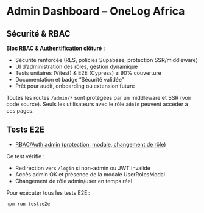 # Admin Dashboard – OneLog Africa

## Sécurité & RBAC

**Bloc RBAC & Authentification clôturé :**
- Sécurité renforcée (RLS, policies Supabase, protection SSR/middleware)
- UI d’administration des rôles, gestion dynamique
- Tests unitaires (Vitest) & E2E (Cypress) ≥ 90% couverture
- Documentation et badge “Sécurité validée”
- Prêt pour audit, onboarding ou extension future

Toutes les routes `/admin/*` sont protégées par un middleware et SSR (voir code source). Seuls les utilisateurs avec le rôle `admin` peuvent accéder à ces pages.

## Tests E2E

- [RBAC/Auth admin (protection, modale, changement de rôle)](../../cypress/e2e/rbac-auth.spec.ts)

Ce test vérifie :
- Redirection vers `/login` si non-admin ou JWT invalide
- Accès admin OK et présence de la modale UserRolesModal
- Changement de rôle admin/user en temps réel

Pour exécuter tous les tests E2E :
```bash
npm run test:e2e
```
